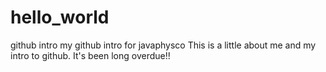 # hello_world
github intro
my github intro for javaphysco
This is a little about me and my intro to github. It's been long overdue!!
